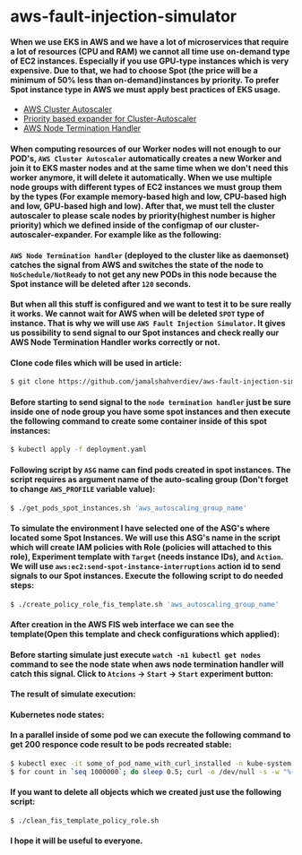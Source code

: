 # aws-fault-injection-simulator

#### When we use EKS in AWS and we have a lot of microservices that require a lot of resources (CPU and RAM) we cannot all time use on-demand type of EC2 instances. Especially if you use GPU-type instances which is very expensive. Due to that, we had to choose Spot (the price will be a minimum of 50% less than on-demand)instances by priority. To prefer Spot instance type in AWS we must apply best practices of EKS usage.
- [AWS Cluster Autoscaler](https://docs.aws.amazon.com/eks/latest/userguide/autoscaling.html#cluster-autoscaler)
- [Priority based expander for Cluster-Autoscaler](https://github.com/kubernetes/autoscaler/blob/master/cluster-autoscaler/expander/priority/readme.md)
- [AWS Node Termination Handler](https://github.com/aws/aws-node-termination-handler)

#### When computing resources of our Worker nodes will not enough to our POD's, `AWS Cluster Autoscaler` automatically creates a new Worker and join it to EKS master nodes and at the same time when we don't need this worker anymore, it will delete it automatically. When we use multiple node groups with different types of EC2 instances we must group them by the types (For example memory-based high and low, CPU-based high and low, GPU-based high and low). After that, we must tell the cluster autoscaler to please scale nodes by priority(highest number is higher priority) which we defined inside of the configmap of our cluster-autoscaler-expander. For example like as the following:


#### `AWS Node Termination handler` (deployed to the cluster like as daemonset) catches the signal from AWS and switches the state of the node to `NoSchedule/NotReady` to not get any new PODs in this node because the Spot instance will be deleted after `120` seconds. 

#### But when all this stuff is configured and we want to test it to be sure really it works. We cannot wait for AWS when will be deleted `SPOT` type of instance. That is why we will use `AWS Fault Injection Simulator`. It gives us possibility to send signal to our Spot instances and check really our  AWS Node Termination Handler works correctly or not. 

#### Clone code files which will be used in article:
```bash
$ git clone https://github.com/jamalshahverdiev/aws-fault-injection-simulator.git
```

#### Before starting to send signal to the `node termination handler` just be sure inside one of node group you have some spot instances and then execute the following command to create some container inside of this spot instances:

```bash 
$ kubectl apply -f deployment.yaml
```

#### Following script by `ASG` name can find pods created in spot instances. The script requires as argument name of the auto-scaling group (Don't forget to change `AWS_PROFILE` variable value):
```bash
$ ./get_pods_spot_instances.sh 'aws_autoscaling_group_name'
```

#### To simulate the environment I have selected one of the ASG's where located some Spot Instances. We will use this ASG's name in the script which will create IAM policies with Role (policies will attached to this role), Experiment template with `Target` (needs instance IDs), and `Action`. We will use `aws:ec2:send-spot-instance-interruptions` action id to send signals to our Spot instances. Execute the following script to do needed steps:
```bash
$ ./create_policy_role_fis_template.sh 'aws_autoscaling_group_name'
```

#### After creation in the AWS FIS web interface we can see the template(Open this template and check configurations which applied):


#### Before starting simulate just execute `watch -n1 kubectl get nodes` command to see the node state when aws node termination handler will catch this signal. Click to `Atcions` -> `Start` -> `Start` experiment button:


#### The result of simulate execution:

#### Kubernetes node states:

#### In a parallel inside of some pod we can execute the following command to get 200 responce code result to be pods recreated stable:
```bash
$ kubectl exec -it some_of_pod_name_with_curl_installed -n kube-system bash
$ for count in `seq 1000000`; do sleep 0.5; curl -o /dev/null -s -w "%{http_code}\n" http://fischeck.fischeck.svc.cluster.local:8080; done
```

#### If you want to delete all objects which we created just use the following script:
```bash
$ ./clean_fis_template_policy_role.sh
```

#### I hope it will be useful to everyone.
